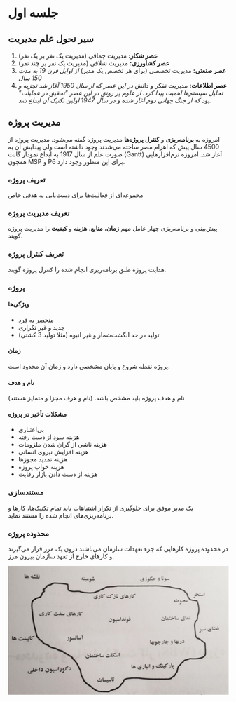 # جلسه اول

## سیر تحول علم مدیریت

1. __عصر شکار:__ مدیریت چماقی (مدیریت یک نفر بر یک نفر)
2. __عصر کشاورزی:__ مدیریت شلاقی (مدیریت یک نفر بر چند نفر)
3. __عصر صنعتی:__ مدیریت تخصصی (برای هر تخصص یک مدیر) _از اوایل قرن 19 به مدت 150 سال_
4. __عصر اطلاعات:__ مدیریت تفکر و دانش _در این عصر که از سال 1950 آغاز شد تجزیه و تحلیل سیستم‌ها اهمیت پیدا کرد. از علوم پر رونق در این عصر "تحقیق در عملیات" بود که از جنگ جهانی دوم آغاز شده و در سال 1947 اولین تکنیک آن ابداع شد._

## مدیریت پروژه

امروزه به __برنامه‌ریزی__ و __کنترل پروژه‌ها__ مدیریت پروژه گفته می‌شود. مدیریت پروژه از 4500 سال پیش که اهرام مصر ساخته می‌شدند وجود داشته است ولی پیدایش آن به صورت علم از سال 1917 به ابداع نمودار گانت (Gantt) آغاز شد. امروزه نرم‌افزارهایی همچون MSP و P6 برای این منظور وجود دارد.

### تعریف پروژه

مجموعه‌ای از فعالیت‌ها برای دست‌یابی به هدفی خاص

### تعریف مدیریت پروژه

پیش‌بینی و برنامه‌ریزی چهار عامل مهم __زمان__، __منابع__، __هزینه__ و __کیفیت__ را مدیریت پروژه گویند.

### تعریف کنترل پروژه

هدایت پروژه طبق برنامه‌ریزی انجام شده را کنترل پروژه گویند.

### پروژه

#### ویژگی‌ها

- منحصر به فرد
- جدید و غیر تکراری
- تولید در حد انگشت‌شمار و غیر انبوه (مثلا تولید 3 کشتی)

#### زمان

پروژه نقطه شروع و پایان مشخصی دارد و زمان آن محدود است.

#### نام و هدف

نام و هدف پروژه باید مشخص باشد. (نام و هرف مجزا و متمایز هستند)

#### مشکلات تأخیر در پروژه

- بی‌اعتباری
- هزینه سود از دست رفته
- هزینه ناشی از گران شدن ملزومات
- هزینه افزایش نیروی انسانی
- هزینه تمدید مجوزها
- هزینه خواب پروژه
- هزینه از دست دادن بازار رقابت

### مستندسازی

یک مدیر موفق برای جلوگیری از تکرار اشتباهات باید تمام تکنیک‌ها، کارها و برنامه‌ریزی‌های انجام شده را مستند نماید.

### محدوده پروژه

در محدوده پروژه کارهایی که جزء نعهدات سازمان می‌باشند درون یک مرز قرار می‌گیرند و کارهای خارج از تعهد سازمان بیرون مرز.

![Slide_01](/prjctrl/images/s01.jpg)
